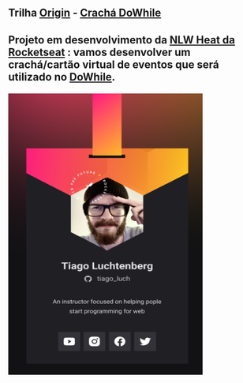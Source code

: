 <h2>Trilha <a href="https://efficient-sloth-d85.notion.site/Origin-00a89e06c0b7412bb6daf435243df92d">Origin</a> - <a href="https://drive.google.com/file/d/1DwPsFTU0pvS8RtCpgXh1L9aYz3qBoZIK/view?usp=sharing"> Crachá DoWhile </a><h2>

Projeto em desenvolvimento da <a href="https://nextlevelweek.com/inscricao/7">NLW Heat da Rocketseat</a> : vamos desenvolver um crachá/cartão virtual de eventos que será utilizado no 
<a href="https://dowhile.io/convite/jeffersonscamposcoder">DoWhile</a>.


<img src="https://github.com/JeffersonSCamposcoder/nlw-origin/blob/main/css/img/cracha..png?raw=true" width="394" height="570"/>
